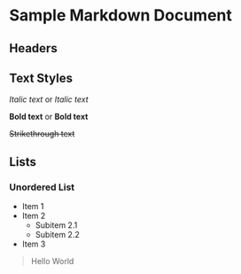# Sample Markdown Document

## Headers

## Text Styles

*Italic text* or _Italic text_

**Bold text** or __Bold text__

~~Strikethrough text~~

## Lists

### Unordered List

- Item 1
- Item 2
  - Subitem 2.1
  - Subitem 2.2
- Item 3

> Hello World
